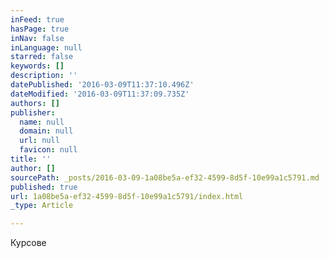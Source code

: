 ```yaml
---
inFeed: true
hasPage: true
inNav: false
inLanguage: null
starred: false
keywords: []
description: ''
datePublished: '2016-03-09T11:37:10.496Z'
dateModified: '2016-03-09T11:37:09.735Z'
authors: []
publisher:
  name: null
  domain: null
  url: null
  favicon: null
title: ''
author: []
sourcePath: _posts/2016-03-09-1a08be5a-ef32-4599-8d5f-10e99a1c5791.md
published: true
url: 1a08be5a-ef32-4599-8d5f-10e99a1c5791/index.html
_type: Article

---
```

Курсове
